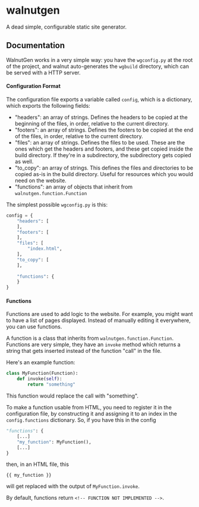 # walnutgen

A dead simple, configurable static site generator.


## Documentation

WalnutGen works in a very simple way: you have the `wgconfig.py` at the root of the project, and walnut auto-generates the `wgbuild` directory, which can be served with a HTTP server.

#### Configuration Format

The configuration file exports a variable called `config`, which is a dictionary, which exports the following fields:

- "headers": an array of strings. Defines the headers to be copied at the beginning of the files, in order, relative to the current directory.
- "footers": an array of strings. Defines the footers to be copied at the end of the files, in order, relative to the current directory.
- "files": an array of strings. Defines the files to be used. These are the ones which get the headers and footers, and these get copied inside the build directory. If they're in a subdirectory, the subdirectory gets copied as well.
- "to_copy": an array of strings. This defines the files and directories to be copied as-is in the build directory. Useful for resources which you would need on the website.
- "functions": an array of objects that inherit from `walnutgen.function.Function`

The simplest possible `wgconfig.py` is this:

```python
config = {
    "headers": [
    ],
    "footers": [
    ],
    "files": [
        "index.html",
    ],
    "to_copy": [
    ],
    
    "functions": {
    }
}
```


#### Functions

Functions are used to add logic to the website. For example, you might want to have a list of pages displayed. Instead of manually editing it everywhere, you can use functions.

A function is a class that inherits from `walnutgen.function.Function`. Functions are very simple, they have an `invoke` method which returns a string that gets inserted instead of the function "call" in the file.

Here's an example function:

```python
class MyFunction(Function):
    def invoke(self):
        return "something"
```

This function would replace the call with "something".

To make a function usable from HTML, you need to register it in the configuration file, by constructing it and assigning it to an index in the `config.functions` dictionary. So, if you have this in the config

```python
"functions": {
    [...]
    "my_function": MyFunction(),
    [...]
}
```

then, in an HTML file, this

```
{{ my_function }}
```

will get replaced with the output of `MyFunction.invoke`.

By default, functions return `<!-- FUNCTION NOT IMPLEMENTED -->`.
